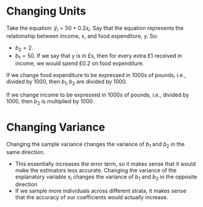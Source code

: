 # Changing Units
Take the equation: $\hat{y}_{i} =50+0.2x_{i}$.
Say that the equation represents the relationship between income, x, and food expenditure, y. So:
- $b_{2}=2$.
- $b_{1}=50$.
If we say that y is in £s, then for every extra £1 received in income, we would spend £0.2 on food expenditure.

If we change food expenditure to be expressed in 1000s of pounds, i.e., divided by 1000, then $b_{1},b_{2}$ are divided by 1000.

If we change income to be expressed in 1000s of pounds, i.e., divided by 1000, then $b_{2}$ is multiplied by 1000.
# Changing Variance
Changing the sample variance changes the variance of $b_{1}$ and $b_{2}$ in the same direction.
- This essentially increases the error term, so it makes sense that it would make the estimators less accurate.
Changing the variance of the explanatory variable $x_{i}$ changes the variance of $b_{1}$ and $b_{2}$ in the opposite direction
- If we sample more individuals across different strata, it makes sense that the accuracy of our coefficients would actually increase.